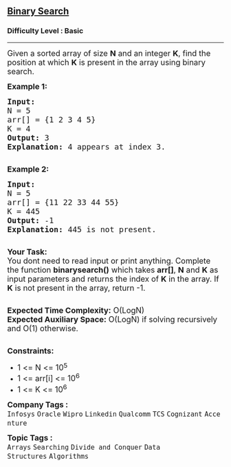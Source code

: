 <h2><a href="https://practice.geeksforgeeks.org/problems/binary-search-1587115620/1?page=1&curated[]=1&sortBy=submissions">Binary Search</a></h2><h3>Difficulty Level : Basic</h3><hr><div class="problems_problem_content__Xm_eO"><p><span style="font-size:18px">Given a sorted array of size <strong>N</strong> and an integer <strong>K</strong>, find the position at which <strong>K</strong> is present in the array using binary search.</span></p>

<p><span style="font-size:18px"><strong>Example 1:</strong></span></p>

<pre><span style="font-size:18px"><strong>Input:</strong>
N = 5
arr[] = {1 2 3 4 5} 
K = 4
<strong>Output:</strong> 3
<strong>Explanation:</strong> 4 appears at index 3.</span></pre>

<p><br>
<span style="font-size:18px"><strong>Example 2:</strong></span></p>

<pre><span style="font-size:18px"><strong>Input:</strong>
N = 5
arr[] = {11 22 33 44 55} 
K = 445
<strong>Output:</strong> -1
<strong>Explanation:</strong> 445 is not present.</span></pre>

<p><br>
<span style="font-size:18px"><strong>Your Task: &nbsp;</strong><br>
You dont need to read input or print anything. Complete the function <strong>binarysearch()</strong> which takes <strong>arr[]</strong>, <strong>N</strong> and <strong>K</strong> as input parameters and returns the index of <strong>K</strong> in the array. If <strong>K</strong> is not present in the array, return -1.</span></p>

<p><br>
<span style="font-size:18px"><strong>Expected Time Complexity:</strong> O(LogN)<br>
<strong>Expected Auxiliary Space:</strong> O(LogN) if solving recursively and O(1) otherwise.</span></p>

<p><br>
<span style="font-size:18px"><strong>Constraints:</strong></span></p>

<ul>
	<li><span style="font-size:18px">1 &lt;= N &lt;= 10</span><sup><span style="font-size:15px">5</span></sup></li>
	<li><span style="font-size:18px">1 &lt;= arr[i] &lt;= 10<sup>6</sup></span></li>
	<li><span style="font-size:18px">1 &lt;= K &lt;= 10<sup>6</sup></span></li>
</ul>
</div><p><span style=font-size:18px><strong>Company Tags : </strong><br><code>Infosys</code>&nbsp;<code>Oracle</code>&nbsp;<code>Wipro</code>&nbsp;<code>Linkedin</code>&nbsp;<code>Qualcomm</code>&nbsp;<code>TCS</code>&nbsp;<code>Cognizant</code>&nbsp;<code>Accenture</code>&nbsp;<br><p><span style=font-size:18px><strong>Topic Tags : </strong><br><code>Arrays</code>&nbsp;<code>Searching</code>&nbsp;<code>Divide and Conquer</code>&nbsp;<code>Data Structures</code>&nbsp;<code>Algorithms</code>&nbsp;